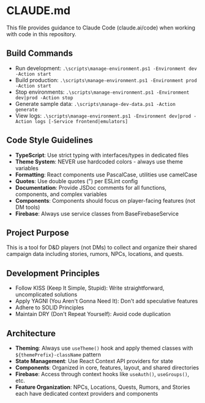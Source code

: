# CLAUDE.md

This file provides guidance to Claude Code (claude.ai/code) when working with code in this repository.

## Build Commands
- Run development: `.\scripts\manage-environment.ps1 -Environment dev -Action start`
- Build production: `.\scripts\manage-environment.ps1 -Environment prod -Action start`
- Stop environments: `.\scripts\manage-environment.ps1 -Environment dev|prod -Action stop`
- Generate sample data: `.\scripts\manage-dev-data.ps1 -Action generate`
- View logs: `.\scripts\manage-environment.ps1 -Environment dev|prod -Action logs [-Service frontend|emulators]`

## Code Style Guidelines
- **TypeScript**: Use strict typing with interfaces/types in dedicated files
- **Theme System**: NEVER use hardcoded colors - always use theme variables
- **Formatting**: React components use PascalCase, utilities use camelCase
- **Quotes**: Use double quotes (") per ESLint config
- **Documentation**: Provide JSDoc comments for all functions, components, and complex variables
- **Components**: Components should focus on player-facing features (not DM tools)
- **Firebase**: Always use service classes from BaseFirebaseService

## Project Purpose
This is a tool for D&D players (not DMs) to collect and organize their shared campaign data including stories, rumors, NPCs, locations, and quests.

## Development Principles
- Follow KISS (Keep It Simple, Stupid): Write straightforward, uncomplicated solutions
- Apply YAGNI (You Aren't Gonna Need It): Don't add speculative features
- Adhere to SOLID Principles
- Maintain DRY (Don't Repeat Yourself): Avoid code duplication

## Architecture
- **Theming**: Always use `useTheme()` hook and apply themed classes with `${themePrefix}-className` pattern
- **State Management**: Use React Context API providers for state
- **Components**: Organized in core, features, layout, and shared directories
- **Firebase**: Access through context hooks like `useAuth()`, `useGroups()`, etc.
- **Feature Organization**: NPCs, Locations, Quests, Rumors, and Stories each have dedicated context providers and components